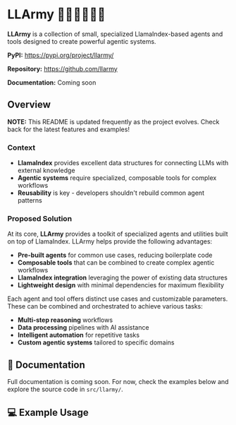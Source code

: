 # LLArmy 🦙🔪🦙🔫🦙🔫

**LLArmy** is a collection of small, specialized LlamaIndex-based agents and tools designed to create powerful agentic systems.

**PyPI:** https://pypi.org/project/llarmy/

**Repository:** https://github.com/llarmy

**Documentation:** Coming soon

## Overview

**NOTE:** This README is updated frequently as the project evolves. Check back for the latest features and examples!

### Context

- **LlamaIndex** provides excellent data structures for connecting LLMs with external knowledge
- **Agentic systems** require specialized, composable tools for complex workflows
- **Reusability** is key - developers shouldn't rebuild common agent patterns

### Proposed Solution

At its core, **LLArmy** provides a toolkit of specialized agents and utilities built on top of LlamaIndex. LLArmy helps provide the following advantages:

- **Pre-built agents** for common use cases, reducing boilerplate code
- **Composable tools** that can be combined to create complex agentic workflows
- **LlamaIndex integration** leveraging the power of existing data structures
- **Lightweight design** with minimal dependencies for maximum flexibility

Each agent and tool offers distinct use cases and customizable parameters. These can be combined and orchestrated to achieve various tasks:

- **Multi-step reasoning** workflows
- **Data processing** pipelines with AI assistance
- **Intelligent automation** for repetitive tasks
- **Custom agentic systems** tailored to specific domains

## 📄 Documentation

Full documentation is coming soon. For now, check the examples below and explore the source code in `src/llarmy/`.

## 💻 Example Usage
